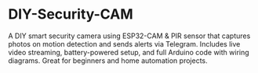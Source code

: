 # DIY-Security-CAM
A DIY smart security camera using ESP32-CAM &amp; PIR sensor that captures photos on motion detection and sends alerts via Telegram. Includes live video streaming, battery-powered setup, and full Arduino code with wiring diagrams. Great for beginners and home automation projects.

